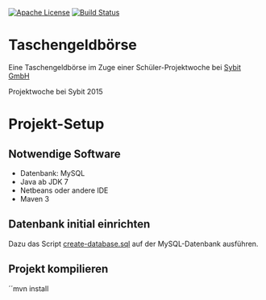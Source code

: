 [![Apache License](http://img.shields.io/badge/license-Apache%202.0-blue.svg?style=flat)](LICENSE)
[![Build Status](https://travis-ci.org/Sybit-Education/taschengeldboerse.svg?branch=develop)](https://travis-ci.org/Sybit-Education/taschengeldboerse)

# Taschengeldbörse
Eine Taschengeldbörse im Zuge einer Schüler-Projektwoche bei [Sybit GmbH](http://www.sybit.de)

Projektwoche bei Sybit 2015

# Projekt-Setup

## Notwendige Software
- Datenbank: MySQL
- Java ab JDK 7
- Netbeans oder andere IDE
- Maven 3

## Datenbank initial einrichten
Dazu das Script [create-database.sql](src/main/resources/db/migration/create_database.sql) auf der MySQL-Datenbank ausführen.

## Projekt kompilieren
´´mvn install
